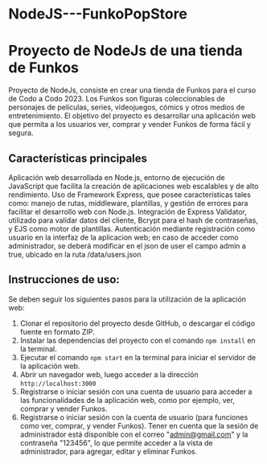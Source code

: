 # NodeJS---FunkoPopStore

# Proyecto de NodeJs de una tienda de Funkos
Proyecto de NodeJs, consiste en crear una tienda de Funkos para el curso de Codo a Codo 2023. 
Los Funkos son figuras coleccionables de personajes de películas, series, videojuegos, cómics y otros medios de entretenimiento. 
El objetivo del proyecto es desarrollar una aplicación web que permita a los usuarios ver, comprar y vender Funkos de forma fácil y segura. 

## Características principales
Aplicación web desarrollada en Node.js, entorno de ejecución de JavaScript que facilita la creación de aplicaciones web escalables y de alto rendimiento. 
Uso de Framework Express, que posee características tales como: manejo de rutas, middleware, plantillas, y gestión de errores para facilitar el desarrollo web con Node.js. 
Integración de Express Validator, utilizado para validar datos del cliente, Bcrypt para el hash de contraseñas, y EJS como motor de plantillas.
Autenticación mediante registración como usuario en la interfaz de la aplicacion web; en caso de acceder como administrador, se deberá modificar en el json de user el campo admin a true, ubicado en la ruta /data/users.json

## Instrucciones de uso: 
Se deben seguir los siguientes pasos para la utilización de la aplicación web: 
1. Clonar el repositorio del proyecto desde GitHub, o descargar el código fuente en formato ZIP. 
2. Instalar las dependencias del proyecto con el comando `npm install` en la terminal. 
3. Ejecutar el comando `npm start` en la terminal para iniciar el servidor de la aplicación web. 
4. Abrir un navegador web, luego acceder a la dirección `http://localhost:3000` 
5. Registrarse o iniciar sesión con una cuenta de usuario para acceder a las funcionalidades de la aplicación web, como por ejemplo, ver, comprar y vender Funkos. 
6. Registrarse o iniciar sesión con la cuenta de usuario (para funciones como ver, comprar, y vender Funkos). Tener en cuenta que la sesión de administrador está disponible con el correo "admin@gmail.com" y la contraseña "123456", lo que permite acceder a la vista de administrador, para agregar, editar y eliminar Funkos. 
